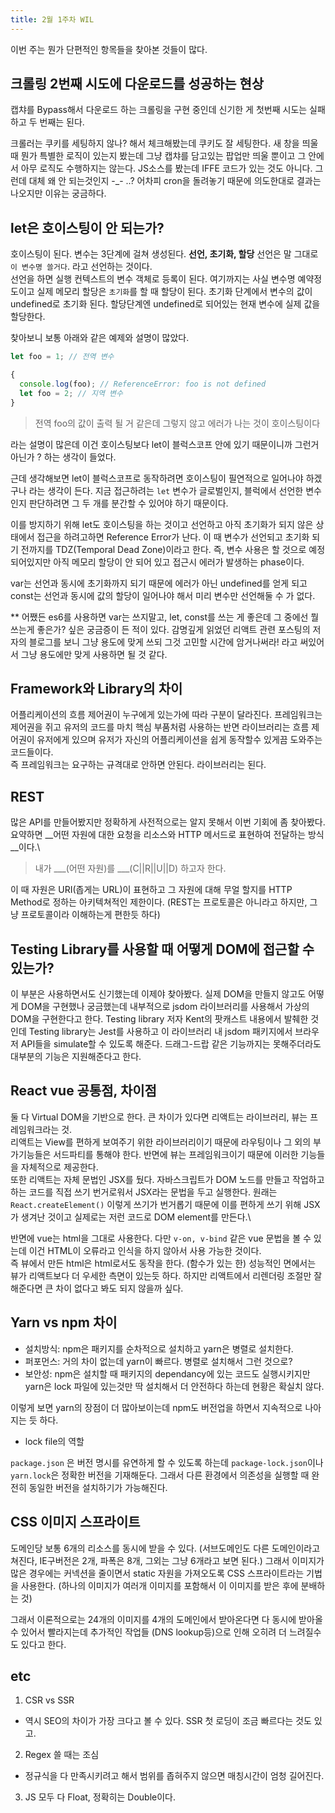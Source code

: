 ```yaml
---
title: 2월 1주차 WIL
---
```


이번 주는 뭔가 단편적인 항목들을 찾아본 것들이 많다.

## 크롤링 2번째 시도에 다운로드를 성공하는 현상

캡챠를 Bypass해서 다운로드 하는 크롤링을 구현 중인데 신기한 게 첫번째 시도는 실패하고 두 번째는 된다. 

크롤러는 쿠키를 세팅하지 않나? 해서 체크해봤는데 쿠키도 잘 세팅한다. 새 창을 띄울 때 뭔가 특별한 로직이 있는지 봤는데 그냥 캡챠를 담고있는 팝업만 띄울 뿐이고 그 안에서 아무 로직도 수행하지는 않는다. JS소스를 봤는데 IFFE 코드가 있는 것도 아니다. 그런데 대체 왜 안 되는것인지 -_- ..? 어차피 cron을 돌려놓기 때문에 의도한대로 결과는 나오지만 이유는 궁금하다.


## let은 호이스팅이 안 되는가?

호이스팅이 된다. 변수는 3단계에 걸쳐 생성된다. __선언, 초기화, 할당__
선언은 말 그대로 `이 변수명 쓸거다`. 라고 선언하는 것이다. \
선언을 하면 실행 컨텍스트의 변수 객체로 등록이 된다. 여기까지는 사실 변수명 예약정도이고 실제 메모리 할당은 `초기화`를 할 때 할당이 된다. 초기화 단계에서 변수의 값이 undefined로 초기화 된다. 할당단계엔 undefined로 되어있는 현재 변수에 실제 값을 할당한다.

찾아보니 보통 아래와 같은 예제와 설명이 많았다.

```javascript
let foo = 1; // 전역 변수

{
  console.log(foo); // ReferenceError: foo is not defined
  let foo = 2; // 지역 변수
}
```
>전역 foo의 값이 출력 될 거 같은데 그렇지 않고 에러가 나는 것이 호이스팅이다

라는 설명이 많은데 이건 호이스팅보다 let이 블럭스코프 안에 있기 때문이니까 그런거 아닌가 ? 하는 생각이 들었다.

근데 생각해보면 let이 블럭스코프로 동작하려면 호이스팅이 필연적으로 일어나야 하겠구나 라는 생각이 든다. 지금 접근하려는 `let` 변수가 글로벌인지, 블럭에서 선언한 변수인지 판단하려면 그 두 개를 분간할 수 있어야 하기 때문이다.  

이를 방지하기 위해 let도 호이스팅을 하는 것이고 선언하고 아직 초기화가 되지 않은 상태에서 접근을 하려고하면 Reference Error가 난다. 이 때 변수가 선언되고 초기화 되기 전까지를 TDZ(Temporal Dead Zone)이라고 한다. 즉, 변수 사용은 할 것으로 예정되어있지만 아직 메모리 할당이 안 되어 있고 접근시 에러가 발생하는 phase이다.

var는 선언과 동시에 초기화까지 되기 때문에 에러가 아닌 undefined를 얻게 되고 const는 선언과 동시에 값의 할당이 일어나야 해서 미리 변수만 선언해둘 수 가 없다.

** 어쨌든 es6를 사용하면 var는 쓰지말고, let, const를 쓰는 게 좋은데 그 중에선 뭘 쓰는게 좋은가? 싶은 궁금증이 든 적이 있다. 감명깊게 읽었던 리액트 관련 포스팅의 저자의 블로그를 보니 그냥 용도에 맞게 쓰되 그것 고민할 시간에 암거나써라! 라고 써있어서 그냥 용도에만 맞게 사용하면 될 것 같다.


## Framework와 Library의 차이

어플리케이션의 흐름 제어권이 누구에게 있는가에 따라 구분이 달라진다. 프레임워크는 제어권을 쥐고 유저의 코드를 마치 핵심 부품처럼 사용하는 반면 라이브러리는 흐름 제어권이 유저에게 있으며 유저가 자신의 어플리케이션을 쉽게 동작할수 있게끔 도와주는 코드들이다.\
즉 프레임워크는 요구하는 규격대로 안하면 안된다. 라이브러리는 된다.

## REST

많은 API를 만들어봤지만 정확하게 사전적으로는 알지 못해서 이번 기회에 좀 찾아봤다.\
요약하면 __어떤 자원에 대한 요청을 리소스와 HTTP 메서드로 표현하여 전달하는 방식__이다.\
> 내가 ___(어떤 자원)를 ___(C||R||U||D) 하고자 한다.

이 때 자원은 URI(좁게는 URL)이 표현하고 그 자원에 대해 무얼 할지를 HTTP Method로 정하는 아키텍쳐적인 제한이다. (REST는 프로토콜은 아니라고 하지만, 그냥 프로토콜이라 이해하는게 편한듯 하다)

## Testing Library를 사용할 때 어떻게 DOM에 접근할 수 있는가?

이 부분은 사용하면서도 신기했는데 이제야 찾아봤다. 실제 DOM을 만들지 않고도 어떻게 DOM을 구현했나 궁금했는데 내부적으로 jsdom 라이브러리를 사용해서 가상의 DOM을 구현한다고 한다. Testing library 저자 Kent의 팟캐스트 내용에서 발췌한 것인데 Testing library는 Jest를 사용하고 이 라이브러리 내 jsdom 패키지에서 브라우저 API들을 simulate할 수 있도록 해준다. 드래그-드랍 같은 기능까지는 못해주더라도 대부분의 기능은 지원해준다고 한다.

## React vue 공통점, 차이점

둘 다 Virtual DOM을 기반으로 한다. 큰 차이가 있다면 리액트는 라이브러리, 뷰는 프레임워크라는 것. \
리액트는 View를 편하게 보여주기 위한 라이브러리이기 때문에 라우팅이나 그 외의 부가기능들은 서드파티를 통해야 한다. 반면에 뷰는 프레임워크이기 때문에 이러한 기능들을 자체적으로 제공한다.\
또한 리액트는 자체 문법인 JSX를 뒀다. 자바스크립트가 DOM 노드를 만들고 작업하고 하는 코드를 직접 쓰기 번거로워서 JSX라는 문법을 두고 실행한다. 원래는 `React.createElement()` 이렇게 쓰기가 번거롭기 때문에 이를 편하게 쓰기 위해 JSX가 생겨난 것이고 실제로는 저런 코드로 DOM element를 만든다.\

반면에 vue는 html을 그대로 사용한다. 다만 `v-on, v-bind` 같은 vue 문법을 볼 수 있는데 이건 HTML이 오류라고 인식을 하지 않아서 사용 가능한 것이다. \
즉 뷰에서 만든 html은 html로서도 동작을 한다. (함수가 있는 한) 성능적인 면에서는 뷰가 리액트보다 더 우세한 측면이 있는듯 하다. 하지만 리액트에서 리렌더링 조절만 잘 해준다면 큰 차이 없다고 봐도 되지 않을까 싶다.

## Yarn vs npm 차이

- 설치방식: npm은 패키지를 순차적으로 설치하고 yarn은 병렬로 설치한다.
- 퍼포먼스: 거의 차이 없는데 yarn이 빠르다. 병렬로 설치해서 그런 것으로?
- 보안성: npm은 설치할 때 패키지의 dependancy에 있는 코드도 실행시키지만 yarn은 lock 파일에 있는것만 딱 설치해서 더 안전하다 하는데 현황은 확실치 않다.

이렇게 보면 yarn의 장점이 더 많아보이는데 npm도 버전업을 하면서 지속적으로 나아지는 듯 하다.

- lock file의 역할

`package.json` 은 버전 명시를 유연하게 할 수 있도록 하는데 `package-lock.json`이나 `yarn.lock`은 정확한 버전을 기재해둔다. 그래서 다른 환경에서 의존성을 실행할 때 완전히 동일한 버전을 설치하기가 가능해진다.

## CSS 이미지 스프라이트

도메인당 보통 6개의 리소스를 동시에 받을 수 있다. (서브도메인도 다른 도메인이라고 쳐진다, IE구버전은 2개, 파폭은 8개, 그외는 그냥 6개라고 보면 된다.) 그래서 이미지가 많은 경우에는 커넥션을 줄이면서 static 자원을 가져오도록 CSS 스프라이트라는 기법을 사용한다. (하나의 이미지가 여러개 이미지를 포함해서 이 이미지를 받은 후에 분배하는 것)

그래서 이론적으로는 24개의 이미지를 4개의 도메인에서 받아온다면 다 동시에 받아올 수 있어서 빨라지는데 추가적인 작업들 (DNS lookup등)으로 인해 오히려 더 느려질수도 있다고 한다.


## etc

1. CSR vs SSR

- 역시 SEO의 차이가 가장 크다고 볼 수 있다. SSR 첫 로딩이 조금 빠르다는 것도 있고.

2. Regex 쓸 때는 조심

- 정규식을 다 만족시키려고 해서 범위를 좁혀주지 않으면 매칭시간이 엄청 길어진다.

3. JS 모두 다 Float, 정확히는 Double이다.

